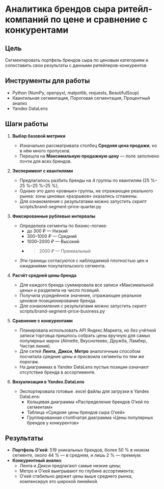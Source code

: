 # Аналитика брендов сыра ритейл-компаний по цене и сравнение с конкурентами

## Цель  
Сегментировать портфель брендов сыра по ценовым категориям и сопоставить свои результаты с данными ритейлеров-конкурентов

## Инструменты для работы
 
- Python (NumPy, openpyxl, matpotlib, requests, BeautifulSoup)
- Квантильная сегментация, Пороговая сегментация, Процентный анализ
- Yandex DataLens

## Шаги работы

1. **Выбор базовой метрики**  
   - Изначально рассматривала столбец **Средняя цена продажи**, но в нём много пропусков.  
   - Перешла на **Максимальную продажную цену** — поле заполнено почти для всех брендов.

2. **Эксперимент с квантилями**  
   - Предлагалось разбить бренды на 4 группы по квантилям (25 %–25 %–25 %–25 %),  
   - Однако это дало «ровные» группы, не отражающие реального рынка: зоны ценовых «разрывов» оказались сглажены.
   - Для ознакомления с результатами можно запустить скрипт scripts/brand-segment-price-quarter.py

3. **Фиксированные рублевые интервалы**  
   - Определила сегменты по бизнес-логике:  
     - до 300 ₽ — Низкий  
     - 300–1000 ₽ — Средний  
     - 1000–2000 ₽ — Высокий  
     - > 2000 ₽ — Премиальный  
   - Эти границы согласуются с наблюдаемой плотностью цен и ожиданиями покупательского сегмента.

4. **Расчёт средней цены бренда**  
   - Для каждого бренда суммировала все записи «Максимальной цены» и разделила на число позиций.  
   - Получила усреднённое значение, отражающее реальное ценовое позиционирование бренда.
   - Для ознакомления с результатами можно запустить скрипт scripts/brand-segment-price-business.py

5. **Сравнение с конкурентами**  
   - Планировала использовать API Яндекс.Маркета, но без учётной записи торговца пришлось собрать цены вручную для самых популярных марок (Almette, Вкуснотеево, Дружба, Ламбер, Чистая линия).  
   - Для сетей **Лента**, **Дикси**, **Метро** аналогичным способом посчитала средние цены и присвоила сегменты по тем же порогам.  
   - На диаграммах в Yandex DataLens пустые позиции означают отсутствие бренда в ассортименте.

6. **Визуализация в Yandex.DataLens**  
   - Экспортировала готовые .excel файлы для загрузки в Yandex DataLens:  
     - Кольцевая диаграмма «Распределение брендов О’кей по сегментам»
     - Таблица «Средние цены брендов сыра О’кей»  
     - Группированная столбчатая диаграмма «Цены популярных брендов у конкурентов»

## Результаты  
- **Портфель О’кей**: 519 уникальных брендов, более 50 % в низком сегменте, около 44 % — в среднем, и лишь 2 % — премиум.  
- **Конкурентный анализ**:  
  - Лента и Дикси предлагают самые низкие цены;  
  - Метро и О’кей выигрывают по глубине ассортимента;  
  - О’кей стабильно держит цены выше среднего рынка, компенсируя это широкой линейкой.

